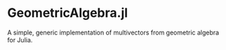 # GeometricAlgebra.jl
A simple, generic implementation of multivectors from geometric algebra for Julia.
